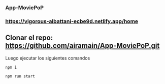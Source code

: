 ### App-MoviePoP

### https://vigorous-albattani-ecbe9d.netlify.app/home

## Clonar el repo: https://github.com/airamain/App-MoviePoP.git

Luego ejecutar los siguientes comandos

 `npm i`

 `npm run start`
 
 
 
